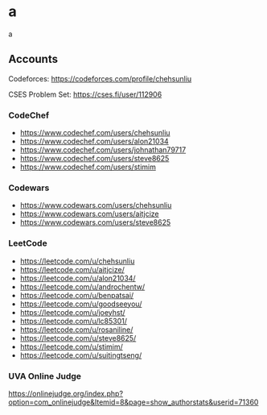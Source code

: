 # a

a

## Accounts

Codeforces: https://codeforces.com/profile/chehsunliu

CSES Problem Set: https://cses.fi/user/112906

### CodeChef

- https://www.codechef.com/users/chehsunliu
- https://www.codechef.com/users/alon21034
- https://www.codechef.com/users/johnathan79717
- https://www.codechef.com/users/steve8625
- https://www.codechef.com/users/stimim

### Codewars

- https://www.codewars.com/users/chehsunliu
- https://www.codewars.com/users/aitjcize
- https://www.codewars.com/users/steve8625

### LeetCode

- https://leetcode.com/u/chehsunliu
- https://leetcode.com/u/aitjcize/
- https://leetcode.com/u/alon21034/
- https://leetcode.com/u/androchentw/
- https://leetcode.com/u/benpatsai/
- https://leetcode.com/u/goodseeyou/
- https://leetcode.com/u/joeyhst/
- https://leetcode.com/u/lc85301/
- https://leetcode.com/u/rosaniline/
- https://leetcode.com/u/steve8625/
- https://leetcode.com/u/stimim/
- https://leetcode.com/u/suitingtseng/

### UVA Online Judge

https://onlinejudge.org/index.php?option=com_onlinejudge&Itemid=8&page=show_authorstats&userid=71360
